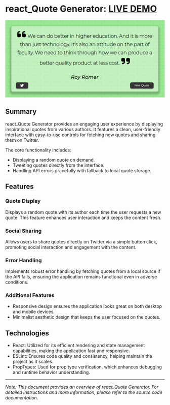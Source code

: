 # react_Quote Generator: [LIVE DEMO](https://shcoobz.github.io/react_quote-generator/)

![react_Quote Generator](public/img/react_quote-generator.png)

## Summary

react_Quote Generator provides an engaging user experience by displaying inspirational quotes from various authors. It features a clean, user-friendly interface with easy-to-use controls for fetching new quotes and sharing them on Twitter.

The core functionality includes:

- Displaying a random quote on demand.
- Tweeting quotes directly from the interface.
- Handling API errors gracefully with fallback to local quote storage.

## Features

### Quote Display

Displays a random quote with its author each time the user requests a new quote. This feature enhances user interaction and keeps the content fresh.

### Social Sharing

Allows users to share quotes directly on Twitter via a simple button click, promoting social interaction and engagement with the content.

### Error Handling

Implements robust error handling by fetching quotes from a local source if the API fails, ensuring the application remains functional even in adverse conditions.

### Additional Features

- Responsive design ensures the application looks great on both desktop and mobile devices.
- Minimalist aesthetic design that keeps the user focused on the quotes.

## Technologies

- React: Utilized for its efficient rendering and state management capabilities, making the application fast and responsive.
- ESLint: Ensures code quality and consistency, helping maintain the project as it scales.
- PropTypes: Used for prop type verification, which enhances debugging and runtime behavior understanding.

---

_Note: This document provides an overview of react_Quote Generator. For detailed instructions and more information, please refer to the source code documentation._
